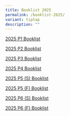 ```yaml
---
title: Booklist 2025
permalink: /booklist-2025/
variant: tiptap
description: ""
---
```

<p><a href="/files/2025_Primary_1_Booklist.pdf" rel="noopener nofollow" target="_blank">2025 P1 Booklist</a>
</p>
<p><a href="/files/2025_P2_booklist.pdf" rel="noopener nofollow" target="_blank">2025 P2 Booklist</a>
</p>
<p><a href="/files/2025_P3_booklist.pdf" rel="noopener nofollow" target="_blank">2025 P3 Booklist</a>
</p>
<p><a href="/files/2025_P4_booklist.pdf" rel="noopener nofollow" target="_blank">2025 P4 Booklist</a>
</p>
<p><a href="/files/2025_P5__S__booklist.pdf" rel="noopener nofollow" target="_blank">2025 P5 (S) Booklist</a>
</p>
<p><a href="/files/2025_P5__F__booklist.pdf" rel="noopener nofollow" target="_blank">2025 P5 (F) Booklist</a>
</p>
<p><a href="/files/2025_P6__S__booklist.pdf" rel="noopener nofollow" target="_blank">2025 P6 (S) Booklist</a>
</p>
<p><a href="/files/2025_P6__F__booklist.pdf" rel="noopener nofollow" target="_blank">2025 P6 (F) Booklist</a>
</p>